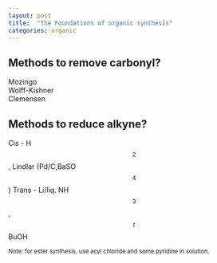 ```yaml
---
layout: post
title:  "The Foundations of organic synthesis"
categories: organic
---
```

<head>
<link rel="stylesheet" href="https://cdn.jsdelivr.net/npm/katex@0.13.11/dist/katex.min.css" integrity="sha384-Um5gpz1odJg5Z4HAmzPtgZKdTBHZdw8S29IecapCSB31ligYPhHQZMIlWLYQGVoc" crossorigin="anonymous">
<script defer src="https://cdn.jsdelivr.net/npm/katex@0.13.11/dist/katex.min.js" integrity="sha384-YNHdsYkH6gMx9y3mRkmcJ2mFUjTd0qNQQvY9VYZgQd7DcN7env35GzlmFaZ23JGp" crossorigin="anonymous"></script>
<script defer src="https://cdn.jsdelivr.net/npm/katex@0.13.11/dist/contrib/auto-render.min.js" integrity="sha384-vZTG03m+2yp6N6BNi5iM4rW4oIwk5DfcNdFfxkk9ZWpDriOkXX8voJBFrAO7MpVl" crossorigin="anonymous"
    onload="renderMathInElement(document.body);"></script>
</head>


## Methods to remove carbonyl?

Mozingo \
Wolff-Kishner \
Clemensen 


## Methods to reduce alkyne?

Cis - H$$_2$$, Lindlar (Pd/C,BaSO$$_4$$)
Trans - Li/liq. NH$$_3$$, $$^{t}$$BuOH 



<sub>Note: for ester synthesis, use acyl chloride and some pyridine in solution.</sub>
